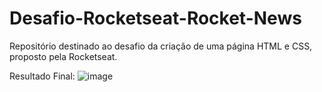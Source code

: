 # Desafio-Rocketseat-Rocket-News
Repositório destinado ao desafio da criação de uma página HTML e CSS, proposto pela Rocketseat. 

Resultado Final:
![image](https://user-images.githubusercontent.com/90939916/172888239-8ca8955d-c37e-4907-8a4f-900bb2f40d3b.png)
